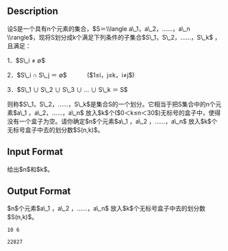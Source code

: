 ## Description

<p>设S是一个具有n个元素的集合，$S＝\\langle a\_1，a\_2，……，a\_n \\rangle$，现将S划分成k个满足下列条件的子集合$S\_1，S\_2，……，S\_k$ ，且满足：<p><p>1．$S\_i ≠ ∅$<p><p>2．$S\_i ∩ S\_j ＝ ∅$            ($1≤i，j≤k，i≠j$)<p><p>3．$S\_1 ∪ S\_2 ∪ S\_3 ∪ … ∪ S\_k ＝ S$<p><p>则称$S\_1，S\_2，……，S\_k$是集合S的一个划分。它相当于把S集合中的n个元素$a\_1 ，a\_2，……，a\_n$ 放入$k$个($0＜k≤n＜30$)无标号的盒子中，使得没有一个盒子为空。请你确定$n$个元素$a\_1 ，a\_2 ，……，a\_n$ 放入$k$个无标号盒子中去的划分数$S(n,k)$。<p>

## Input Format

<p>给出$n$和$k$。<p>

## Output Format

<p>$n$个元素$a\_1 ，a\_2 ，……，a\_n$ 放入$k$个无标号盒子中去的划分数$S(n,k)$。<p>

```input1
10 6

```
```output1
22827

```